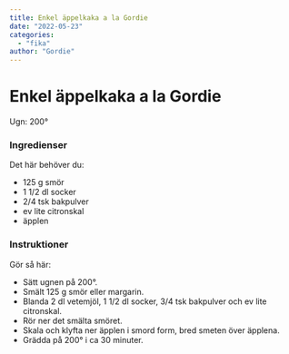 ```yaml
---
title: Enkel äppelkaka a la Gordie
date: "2022-05-23"
categories:
  - "fika"
author: "Gordie"
---
```


# Enkel äppelkaka a la Gordie

Ugn: 200&#176;

### Ingredienser

Det här behöver du:

- 125 g smör
- 1 1/2 dl socker
- 2/4 tsk bakpulver
- ev lite citronskal
- äpplen

### Instruktioner

Gör så här:

- Sätt ugnen på 200&#176;. 
- Smält 125 g smör eller margarin.
- Blanda 2 dl vetemjöl, 1 1/2 dl socker, 3/4 tsk bakpulver och ev lite citronskal.
- Rör ner det smälta smöret.
- Skala och klyfta ner äpplen i smord form, bred smeten över äpplena.
- Grädda på 200&#176; i ca 30 minuter.

